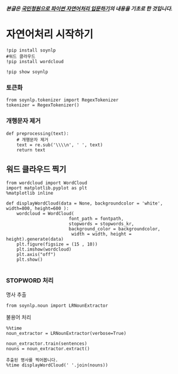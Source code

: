 ***본글은 [국민청원으로 파이썬 자연어처리 입문하기](https://www.youtube.com/playlist?list=PLaTc2c6yEwmrtV81ehjOI0Y8Y-HR6GN78)의 내용을 기초로 한 것입니다.***

# 자연어처리 시작하기

```
!pip install soynlp
#워드 클라우드 
!pip install wordcloud
```

```
!pip show soynlp
```

### 토큰화

```
from soynlp.tokenizer import RegexTokenizer
tokenizer = RegexTokenizer()

```


### 개행문자 제거

```
def preprocessing(text):
    # 개행문자 제거
    text = re.sub('\\\\n', ' ', text)
    return text
```

## 워드 클라우드 찍기 

```
from wordcloud import WordCloud
import matplotlib.pyplot as plt
%matplotlib inline

def displayWordCloud(data = None, backgroundcolor = 'white', width=800, height=600 ):
    wordcloud = WordCloud(
                        font_path = fontpath, 
                        stopwords = stopwords_kr, 
                        background_color = backgroundcolor, 
                         width = width, height = height).generate(data)
    plt.figure(figsize = (15 , 10))
    plt.imshow(wordcloud)
    plt.axis("off")
    plt.show() 
    
```

### STOPWORD 처리 

명사 추출

```
from soynlp.noun import LRNounExtractor
```

불용어 처리 

```
%%time
noun_extractor = LRNounExtractor(verbose=True)

noun_extractor.train(sentences)
nouns = noun_extractor.extract()

추출된 명사를 찍어봅니다.
%time displayWordCloud(' '.join(nouns))
```


